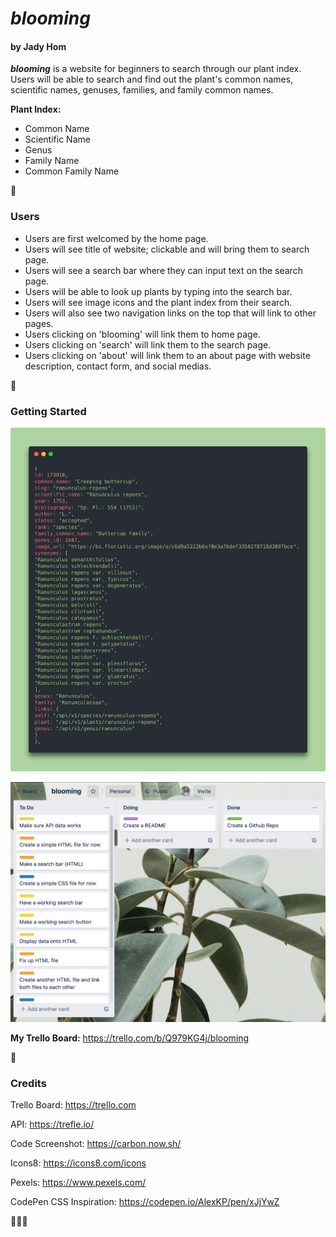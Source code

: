 # ***blooming***
#### by Jady Hom

***blooming*** is a website for beginners to search through our plant index. Users will be able to search and find out the plant's common names, scientific names, genuses, families, and family common names.

**Plant Index:**
 * Common Name
 * Scientific Name
 * Genus
 * Family Name
 * Common Family Name

:seedling:

### Users
* Users are first welcomed by the home page.
* Users will see title of website; clickable and will bring them to search page.
* Users will see a search bar where they can input text on the search page.
* Users will be able to look up plants by typing into the search bar.
* Users will see image icons and the plant index from their search.
* Users will also see two navigation links on the top that will link to other pages.
* Users clicking on 'blooming' will link them to home page.
* Users clicking on 'search' will link them to the search page.
* Users clicking on 'about' will link them to an about page with website description, contact form, and social medias.

:seedling:

### Getting Started

![a snippet of my API code block](images/api-data-snippet.png)

![a snippet of my Trello Board](images/jady-trelloboard.png)

**My Trello Board:** https://trello.com/b/Q979KG4j/blooming

:seedling:

### Credits

Trello Board: https://trello.com

API: https://trefle.io/

Code Screenshot: https://carbon.now.sh/

Icons8: https://icons8.com/icons

Pexels: https://www.pexels.com/

CodePen CSS Inspiration: https://codepen.io/AlexKP/pen/xJjYwZ

:seedling::seedling::seedling:
